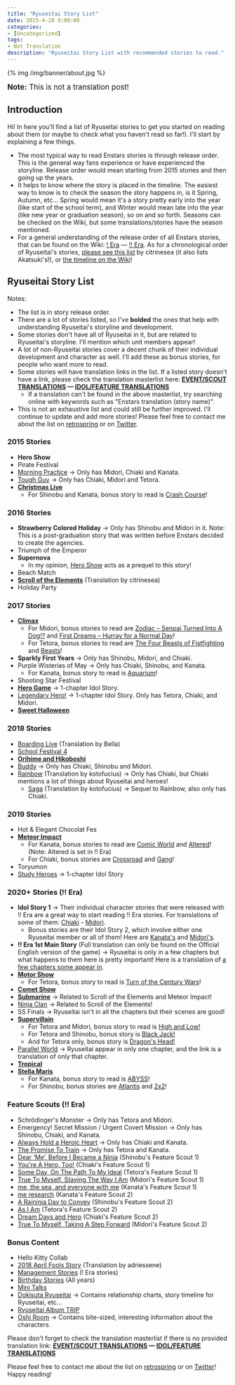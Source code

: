 ```yaml
---
title: "Ryuseitai Story List"
date: 2015-4-28 9:00:00
categories:
- [Uncategorized]
tags:
- Not Translation
description: "Ryuseitai Story List with recommended stories to read."
---
```


{% img /img/banner/about.jpg %}

<big class="redcolor"><b>Note:</b> This is not a translation post!</big>

<!-- more -->

## Introduction

Hi! In here you'll find a list of Ryuseitai stories to get you started on reading about them (or maybe to check what you haven't read so far!). I'll start by explaining a few things.

<ul class="list">
<li>The most typical way to read Enstars stories is through release order. This is the general way fans experience or have experienced the storyline. Release order would mean starting from 2015 stories and then going up the years.</li>
<li>It helps to know where the story is placed in the timeline. The easiest way to know is to check the season the story happens in, is it Spring, Autumn, etc… Spring would mean it's a story pretty early into the year (like start of the school term), and Winter would mean late into the year (like new year or graduation season), so on and so forth. Seasons can be checked on the Wiki, but some translations/stories have the season mentioned.</li>
<li>For a general understanding of the release order of all Enstars stories, that can be found on the Wiki: <a href="https://ensemble-stars.fandom.com/wiki/Story/Event_%26_Scout_Story_(!)" target="_blank">! Era</a> — <a href="https://ensemble-stars.fandom.com/wiki/Story/Event_%26_Scout_Story_(!!)" target="_blank">!! Era</a>. As for a chronological order of Ryuseitai's stories, <a href="https://citrinesea.github.io/main-sections/essays/timeline.html" target="_blank">please see this list</a> by citrinesea (it also lists Akatsuki's!), or <a href="https://ensemble-stars.fandom.com/wiki/Story/Chronological_Story_Order_(!)" target="_blank">the timeline on the Wiki</a>!</li>
</ul>

## Ryuseitai Story List

Notes:

<ul class="list">
<li>The list is in story release order.</li>
<li>There are a lot of stories listed, so I've <strong>bolded</strong> the ones that help with understanding Ryuseitai's storyline and development.</li>
<li>Some stories don't have all of Ryuseitai in it, but are related to Ryuseitai's storyline. I'll mention which unit members appear!</li>
<li>A lot of non-Ryuseitai stories cover a decent chunk of their individual development and character as well. I'll add these as bonus stories, for people who want more to read.</li>
<li>Some stories will have translation links in the list. If a listed story doesn't have a link, please check the translation masterlist here: <strong><a href="https://enstarsmasterlist.github.io/scoutevent" target="_blank">EVENT/SCOUT TRANSLATIONS</a> — <a href="https://enstarsmasterlist.github.io/featureidol" target="_blank">IDOL/FEATURE TRANSLATIONS</a></strong>
<ul><li>If a translation can't be found in the above masterlist, try searching online with keywords such as "Enstars translation (story name)".</li></ul></li>
<li>This is not an exhaustive list and could still be further improved. I'll continue to update and add more stories! Please feel free to contact me about the list on <a href="https://retrospring.net/@310mc" target="_blank">retrospring</a> or on <a href="https://x.com/310mc1" target="_blank">Twitter</a>.</li>
</ul>

### 2015 Stories

<ul class="list">
<li><strong>Hero Show</strong></li>
<li>Pirate Festival</li>
<li><a href="/morning_practice" target="_blank">Morning Practice</a> → Only has Midori, Chiaki and Kanata.</li>
<li><a href="/tough_guy" target="_blank">Tough Guy</a> → Only has Chiaki, Midori and Tetora.</li>
<li><strong><a href="/christmas_live" target="_blank">Christmas Live</a></strong>
<ul class="list2"><li>For Shinobu and Kanata, bonus story to read is <u>Crash Course</u>!</li></ul></li>
</ul>

### 2016 Stories

<ul class="list">
<li><strong>Strawberry Colored Holiday</strong> → Only has Shinobu and Midori in it. Note: This is a post-graduation story that was written before Enstars decided to create the agencies.</li>
<li>Triumph of the Emperor</li>
<li><strong>Supernova</strong>
<ul class="list2"><li>In my opinion, <u>Hero Show</u> acts as a prequel to this story!</li></ul></li>
<li>Beach Match</li>
<li><strong><a href="https://citrinesea.github.io/main-sections/translations/Event-Stories/Scroll-of-the-Elements/scrolls-preview.html" target="_blank">Scroll of the Elements</a></strong> (Translation by citrinesea)</li>
<li>Holiday Party</li>
</ul>

### 2017 Stories

<ul class="list">
<li><strong><a href="/climax" target="_blank">Climax</a></strong>
<ul class="list2"><li>For Midori, bonus stories to read are <a href="/senpai_turned_into_a_dog" target="_blank">Zodiac – Senpai Turned Into A Dog!?</a> and <a href="/hurray_normal_day" target="_blank">First Dreams – Hurray for a Normal Day</a>!</li>
<li>For Tetora, bonus stories to read are <u>The Four Beasts of Fistfighting</u> and <a href="/beasts" target="_blank">Beasts</a>!</li></ul></li>
<li><strong>Sparkly First Years</strong> → Only has Shinobu, Midori, and Chiaki.</li>
<li>Purple Wisterias of May → Only has Chiaki, Shinobu, and Kanata.<ul class="list2"><li>For Kanata, bonus story to read is <a href="/aquarium" target="_blank">Aquarium</a>!</ul></li></li>
<li>Shooting Star Festival</li>
<li><strong><a href="/hero_game" target="_blank">Hero Game</a></strong> → 1-chapter Idol Story.</li>
<li><a href="/legendary_hero" target="_blank">Legendary Hero!</a> → 1-chapter Idol Story. Only has Tetora, Chiaki, and Midori.</li>
<li><strong><a href="/sweet_halloween" target="_blank">Sweet Halloween</a></strong></li>
</ul>

### 2018 Stories

<ul class="list">
<li><a href="https://otori.neocities.org/tls/enstars/directory" target="_blank">Boarding Live</a> (Translation by Bella)</li>
<li><a href="/school_festival_4" target="_blank">School Festival 4</a></li>
<li><strong><a href="/orihime_and_hikoboshi" target="_blank">Orihime and Hikoboshi</a></strong></li>
<li><a href="/buddy" target="_blank">Buddy</a> → Only has Chiaki, Shinobu and Midori.</li>
<li><a href="https://kotofucius.github.io/2018/saga1-rainbow/" target="_blank">Rainbow</a> (Translation by kotofucius) → Only has Chiaki, but Chiaki mentions a lot of things about Ryuseitai and heroes!
<ul class="list2"><li><a href="https://hyenahunt.tumblr.com/post/682683575976574976/translation-sagaclashing-rebirth-live" target="_blank">Saga</a> (Translation by kotofucius) → Sequel to Rainbow, also only has Chiaki.</li></ul></li>
</ul>

### 2019 Stories

<ul class="list">
<li>Hot &amp; Elegant Chocolat Fes</li>
<li><strong><a href="/meteor_impact" target="_blank">Meteor Impact</a></strong>
<ul class="list2"><li>For Kanata, bonus stories to read are <a href="/comic_world" target="_blank">Comic World</a> and <a href="https://twilightmalachite.tumblr.com/altered" target="_blank">Altered</a>! (Note: Altered is set in !! Era)</li>
<li>For Chiaki, bonus stories are <a href="/crossroad" target="_blank">Crossroad</a> and <a href="/gang" target="_blank">Gang</a>!</li></ul></li>
<li>Toryumon</li>
<li><a href="/study_heroes" target="_blank">Study Heroes</a> → 1-chapter Idol Story</li>
</ul>

### 2020+ Stories (!! Era)

<ul class="list">
<li><strong>Idol Story 1</strong> → Their individual character stories that were released with !! Era are a great way to start reading !! Era stories. For translations of some of them: <a href="/idol_story/chiaki_1" target="_blank">Chiaki</a> - <a href="/idol_story/midori_1" target="_blank">Midori</a>.
<ul class="list2"><li>Bonus stories are their Idol Story 2, which involve either one Ryuseitai member or all of them! Here are <a href="/idol_story/kanata_2" target="_blank">Kanata's</a> and <a href="/idol_story/midori_2" target="_blank">Midori's</a>.</li></ul></li>
<li><strong>!! Era 1st Main Story</strong> (Full translation can only be found on the Official English version of the game) → Ryuseitai is only in a few chapters but what happens to them here is pretty important! Here is a translation of <a href="/es2_mainstory/ch123_124" target="_blank">a few chapters some appear in</a>.</li>
<li><strong><a href="/motor_show" target="_blank">Motor Show</a></strong>
<ul class="list2"><li>For Tetora, bonus story to read is <u>Turn of the Century Wars</u>!</li></ul></li>
<li><strong><a href="/comet_show" target="_blank">Comet Show</a></strong></li>
<li><strong><a href="/submarine" target="_blank">Submarine</a></strong> → Related to Scroll of the Elements and Meteor Impact!</li>
<li><a href="/ninja_clan" target="_blank">Ninja Clan</a> → Related to Scroll of the Elements!</li>
<li>SS Finals → Ryuseitai isn't in all the chapters but their scenes are good!</li>
<li><strong><a href="/supervillain" target="_blank">Supervillain</a></strong>
<ul class="list2"><li>For Tetora and Midori, bonus story to read is <u>High and Low!</u></li>
<li>For Tetora and Shinobu, bonus story is <u>Black Jack!</u></li>
<li>And for Tetora only, bonus story is <u>Dragon's Head!</u></li></ul></li>
<li><a href="/parallel_world" target="_blank">Parallel World</a> → Ryuseitai appear in only one chapter, and the link is a translation of only that chapter.</li>
<li><strong><a href="/tropical" target="_blank">Tropical</a></strong></li>
<li><strong><a href="/stella_maris" target="_blank">Stella Maris</a></strong>
<ul class="list2"><li>For Kanata, bonus story to read is <a href="/abyss" target="_blank">ABYSS</a>!</li>
<li>For Shinobu, bonus stories are <u>Atlantis</u> and <a href="https://twilightmalachite.tumblr.com/2x2" target="_blank">2x2</a>!</li></ul></li>
</ul>

### Feature Scouts (!! Era)

<ul class="list">
<li>Schrödinger's Monster → Only has Tetora and Midori.</li>
<li>Emergency! Secret Mission / Urgent Covert Mission → Only has Shinobu, Chiaki, and Kanata.</li>
<li><a href="/always_hold_a_heroic_heart" target="_blank">Always Hold a Heroic Heart</a> → Only has Chiaki and Kanata.</li>
<li><a href="/the_promise_to_train" target="_blank">The Promise To Train</a> → Only has Tetora and Kanata.</li>
<li><a href="/dear_me_before_i_became_a_ninja" target="_blank">Dear ‘Me’, Before I Became a Ninja</a> (Shinobu's Feature Scout 1)</li>
<li><a href="/youre_a_hero_too" target="_blank">You're A Hero, Too!</a> (Chiaki's Feature Scout 1)</li>
<li><a href="/someday_on_the_path_to_my_ideal" target="_blank">Some Day, On The Path To My Ideal</a> (Tetora's Feature Scout 1)</li>
<li><a href="/staying_true_to_myself" target="_blank">True To Myself, Staying The Way I Am</a> (Midori's Feature Scout 1)</li>
<li><a href="/me_the_sea_and_everyone_with_me" target="_blank">me, the sea, and everyone with me</a> (Kanata's Feature Scout 1)</li>
<li><a href="/me_research" target="_blank">me research</a> (Kanata's Feature Scout 2)</li>
<li><a href="/a_raininja_day_to_convey" target="_blank">A Raininja Day to Convey</a> (Shinobu's Feature Scout 2)</li>
<li><a href="/as_i_am" target="_blank">As I Am</a> (Tetora's Feature Scout 2)</li>
<li><a href="/dream_days_and_hero" target="_blank">Dream Days and Hero</a> (Chiaki's Feature Scout 2)</li>
<li><a href="/true_to_myself_taking_a_step_forward" target="_blank">True To Myself, Taking A Step Forward</a> (Midori's Feature Scout 2)</li>
</ul>


### Bonus Content

<ul class="list">
<li>Hello Kitty Collab</li>
<li><a href="https://distortedheart.dreamwidth.org/4191.html" target="_blank">2018 April Fools Story</a> (Translation by adriessene)</li>
<li><a href="/management_story" target="_blank">Management Stories</a> (! Era stories)</li>
<li><a href="/birthday_story" target="_blank">Birthday Stories</a> (All years)</li>
<li><a href="/minitalk" target="_blank">Mini Talks</a></li>
<li><a href="/dokisuta_ryuseitai" target="_blank">Dokisuta Ryuseitai</a> → Contains relationship charts, story timeline for Ryuseitai, etc…</li>
<li><a href="/ryuseitai_album_trip" target="_blank">Ryuseitai Album TRIP</a></li>
<li><a href="https://citrinesea.github.io/main-sections/translations/other/oshi-campaign.html" target="_blank">Oshi Room</a> → Contains bite-sized, interesting information about the characters.</li>
</ul>

Please don't forget to check the translation masterlist if there is no provided translation link: <strong><a href="https://enstarsmasterlist.github.io/scoutevent" target="_blank">EVENT/SCOUT TRANSLATIONS</a> — <a href="https://enstarsmasterlist.github.io/featureidol" target="_blank">IDOL/FEATURE TRANSLATIONS</a></strong>

Please feel free to contact me about the list on <a href="https://retrospring.net/@310mc" target="_blank">retrospring</a> or on <a href="https://x.com/310mc1" target="_blank">Twitter</a>! Happy reading!
